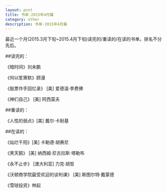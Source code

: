 ```yaml
---
layout: post
title: 书单·2015年4月篇 
category: other
description: 书单·2015年4月篇 
---
```


最近一个月(2015.3月下旬~2015.4月下旬)读完的/重读的/在读的书单。排名不分先后。

##读完的：

《暗时间》刘未鹏

《何以笙箫默》顾漫

《股票作手回忆录》 [美] 爱德温·李费佛

《神们自己》 [美] 阿西莫夫 

##重读的：

《人性的弱点》[美] 戴尔·卡耐基

##在读的：

《灿烂千阳》[美] 卡勒德·胡赛尼

《黑天鹅》 [美] 纳西姆·尼古拉斯·塔勒布

《永不止步》 [澳大利亚] 力克·胡哲 

《沃顿商学院最受欢迎的谈判课》 [美] 斯图尔特·戴蒙德

《雪球投资》林起 
